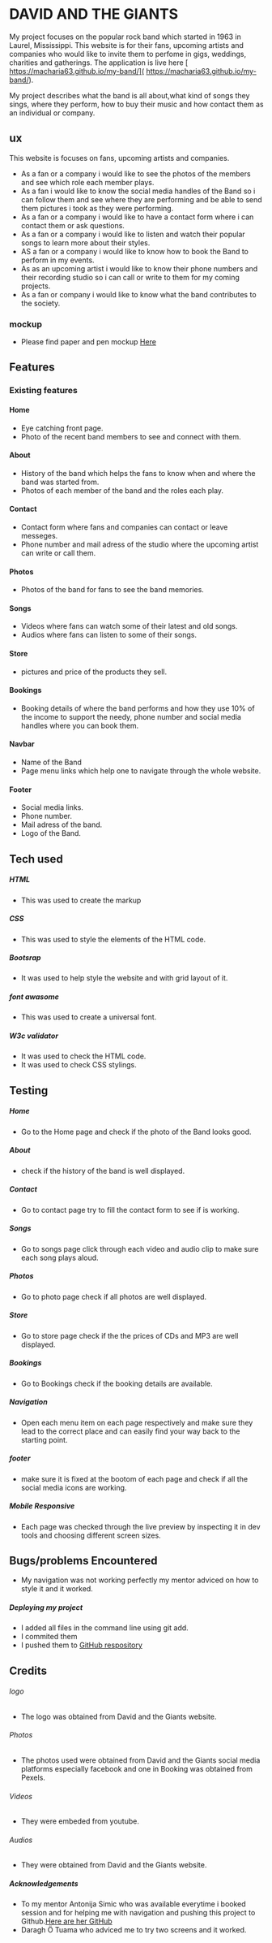 # DAVID AND THE GIANTS

My project focuses on the popular rock band which started in 1963 in Laurel, Mississippi. This website is for their fans, upcoming artists and companies who would like to invite them to perfome in gigs, weddings, charities and gatherings.
The application is live here [ https://macharia63.github.io/my-band/]( https://macharia63.github.io/my-band/).

My project describes what the band is all about,what kind of songs they sings, where they perform, how to buy their music and how contact them as an individual or company. 

## ux

This website is focuses on fans, upcoming artists and companies.
- As  a fan or a company i would like to see the photos of the members and see which role each member plays.
- As a fan i would like to know the social media handles of the Band so i can follow them and see where they are performing and be able to send them pictures i took as they were performing.
- As a fan or a company i would like to have a contact form where i can contact them or ask questions.
- As a fan or a company i would like to listen and watch their popular songs to learn more about their styles.
- AS a fan or a company i would like to know how to book the Band to perform in my events.
- As as an upcoming artist i would like to know their phone numbers and their  recording studio so i can call or write to them for my coming  projects. 
- As a fan or company i would like to know what the band contributes to the society.

### mockup
- Please find paper and pen mockup [Here](https://scontent.farn1-1.fna.fbcdn.net/v/t1.15752-9/67824073_711808149270552_4838962334678384640_n.jpg?_nc_cat=108&_nc_oc=AQn5ZwnRH5mDy4s7eukRG4ds59ds7c-yu2oACH6qH0WvQozdVbmygP62Sy8pU51QQeY&_nc_ht=scontent.farn1-1.fna&oh=e190f58474836add4de391f649fd097d&oe=5DE59C1A)

## Features
### Existing features
#### Home
- Eye catching front page.
- Photo of the recent band members to see and connect with them.
#### About 
- History of the band which helps the fans to know when and where the band was started from.
- Photos of each member of the band and the roles each play.
#### Contact
- Contact form where fans and companies can contact or leave messeges.
- Phone number and mail adress of the studio where the upcoming artist can write or call them.
#### Photos
- Photos of the band for fans to see the band memories.
#### Songs
- Videos where fans can watch some of their latest and old songs.
- Audios where fans can listen to some of their songs.
#### Store
- pictures and price of the products they sell.
#### Bookings
- Booking details of where the band performs and how they use 10% of the income to support the needy, phone number and social media handles where you can book them.
#### Navbar
- Name of the Band
- Page menu links which help one to navigate through the whole website.
#### Footer
- Social media links.
- Phone number.
- Mail adress of the band.
- Logo of the Band.
## Tech used
##### HTML
- This was used to create the markup
##### CSS
- This was used to style the elements of the HTML code.
##### Bootsrap
- It was used to help style the website and with grid layout of it.
##### font awasome
- This was used to create a universal font.
##### W3c validator
- It was used to check the HTML code.
- It was used to check CSS stylings.
## Testing
##### Home
- Go to the Home page and check if the photo of the Band looks good.
##### About
- check if the history of the band is well displayed.
##### Contact
- Go to contact page try to fill the contact form to see if is working.
##### Songs
- Go to songs page click through each video and audio clip to make sure each song plays aloud.
##### Photos
- Go to photo page check if all photos are well displayed.
##### Store
- Go to store page check if the the prices of CDs and MP3 are well displayed.
##### Bookings
- Go to Bookings check if the booking details are available.
##### Navigation
- Open each menu item on each page respectively and make sure they lead to the correct place and can easily find your way back to the starting point.
##### footer
- make sure it is fixed at the bootom of each page and check
if all the social media icons are working.
##### Mobile Responsive
- Each page was checked through the live preview by inspecting it in dev tools and choosing different screen sizes.
## Bugs/problems Encountered
- My navigation was not working perfectly my mentor adviced on how to style it and it worked.
##### Deploying my project
- I added all files in the command line using git add.
- I commited them 
- I pushed them to [GitHub respository](https://github.com/macharia63/my_first_website/tree/master/assets/css)
## Credits
###### logo
- The logo was obtained from David and the Giants website.
###### Photos
- The photos used were obtained from David and the Giants social media platforms especially facebook and one in Booking was obtained from Pexels.
###### Videos
- They were embeded from youtube.
###### Audios
- They were obtained from David and the Giants website.
##### Acknowledgements
- To my mentor Antonija Simic who was available everytime i booked session and for helping me with navigation and pushing this project to Github.[Here are her GitHub](https://github.com/tonkec)
- Daragh Ö Tuama who adviced me to try two screens and it worked.


